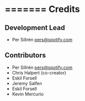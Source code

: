 =======
Credits
=======

Development Lead
----------------

* Per Sillrén <pers@spotify.com>

Contributors
------------

- Per Sillrén <pers@spotify.com>
- Chris Halpert (co-creator)
- Eskil Forsell
- Jeremy Salfen
- Eskil Forsell
- Kevin Mercurio